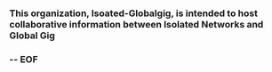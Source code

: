 ### This organization, Isoated-Globalgig, is intended to host collaborative information between Isolated Networks and Global Gig















### -- EOF

